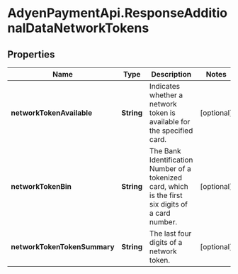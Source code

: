 # AdyenPaymentApi.ResponseAdditionalDataNetworkTokens

## Properties

Name | Type | Description | Notes
------------ | ------------- | ------------- | -------------
**networkTokenAvailable** | **String** | Indicates whether a network token is available for the specified card. | [optional] 
**networkTokenBin** | **String** | The Bank Identification Number of a tokenized card, which is the first six digits of a card number. | [optional] 
**networkTokenTokenSummary** | **String** | The last four digits of a network token. | [optional] 


